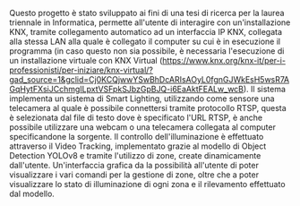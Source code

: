 Questo progetto è stato sviluppato ai fini di una tesi di ricerca per la laurea triennale in Informatica, permette all'utente di interagire con un'installazione KNX, 
tramite collegamento automatico ad un interfaccia IP KNX, collegata alla stessa LAN alla quale è collegato il computer su cui è in esecuzione il programma (in caso questo non sia possibile, è
necessaria l'esecuzione di un installazione virtuale con KNX Virtual (https://www.knx.org/knx-it/per-i-professionisti/per-iniziare/knx-virtual/?gad_source=1&gclid=Cj0KCQjwwYSwBhDcARIsAOyL0fgnGJWkEsH5wsR7AGqHytFXsiJCchmgILpxtVSFpkSJbzGpBJQ-i6EaAktFEALw_wcB).
Il sistema implementa un sistema di Smart Lighting, utilizzando come sensore una telecamera al quale è possibile connettersi tramite protocollo RTSP, questa è selezionata dal file di testo dove è specificato l'URL RTSP, è anche possibile utilizzare una webcam o una telecamera collegata al computer specificandone la sorgente.
Il controllo dell'illuminazione è effettuato attraverso il Video Tracking, implementato grazie al modello di Object Detection YOLOv8 e tramite l'utilizzo di zone, create dinamicamente dall'utente.
Un'interfaccia grafica da la possibilità all'utente di poter visualizzare i vari comandi per la gestione di zone, oltre che a poter visualizzare lo stato di illuminazione di ogni zona e il rilevamento effettuato dal modello.
